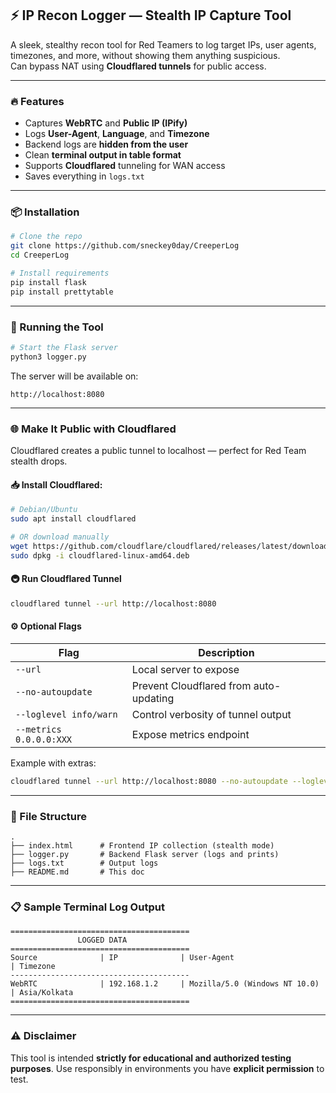 ## ⚡ IP Recon Logger — Stealth IP Capture Tool

A sleek, stealthy recon tool for Red Teamers to log target IPs, user agents, timezones, and more, without showing them anything suspicious.  
Can bypass NAT using **Cloudflared tunnels** for public access.

---

### 🔥 Features
- Captures **WebRTC** and **Public IP (IPify)**
- Logs **User-Agent**, **Language**, and **Timezone**
- Backend logs are **hidden from the user**
- Clean **terminal output in table format**
- Supports **Cloudflared** tunneling for WAN access
- Saves everything in `logs.txt`

---

### 📦 Installation

```bash
# Clone the repo
git clone https://github.com/sneckey0day/CreeperLog
cd CreeperLog

# Install requirements
pip install flask
pip install prettytable
```

---

### 🚀 Running the Tool

```bash
# Start the Flask server
python3 logger.py
```

The server will be available on:
```
http://localhost:8080
```

---

### 🌐 Make It Public with Cloudflared

Cloudflared creates a public tunnel to localhost — perfect for Red Team stealth drops.

#### 📥 Install Cloudflared:

```bash
# Debian/Ubuntu
sudo apt install cloudflared

# OR download manually
wget https://github.com/cloudflare/cloudflared/releases/latest/download/cloudflared-linux-amd64.deb
sudo dpkg -i cloudflared-linux-amd64.deb
```

#### 🚇 Run Cloudflared Tunnel

```bash
cloudflared tunnel --url http://localhost:8080
```

#### ⚙️ Optional Flags

| Flag                      | Description                                 |
|---------------------------|---------------------------------------------|
| `--url`                   | Local server to expose                      |
| `--no-autoupdate`         | Prevent Cloudflared from auto-updating     |
| `--loglevel info/warn`    | Control verbosity of tunnel output         |
| `--metrics 0.0.0.0:XXX`   | Expose metrics endpoint                     |

Example with extras:

```bash
cloudflared tunnel --url http://localhost:8080 --no-autoupdate --loglevel info
```

---

### 📁 File Structure

```
.
├── index.html      # Frontend IP collection (stealth mode)
├── logger.py       # Backend Flask server (logs and prints)
├── logs.txt        # Output logs
├── README.md       # This doc
```

---

### 📋 Sample Terminal Log Output

```
========================================
               LOGGED DATA               
========================================
Source              | IP              | User-Agent                    | Timezone        
----------------------------------------
WebRTC              | 192.168.1.2     | Mozilla/5.0 (Windows NT 10.0) | Asia/Kolkata
========================================
```

---

### ⚠️ Disclaimer

This tool is intended **strictly for educational and authorized testing purposes**. Use responsibly in environments you have **explicit permission** to test.
